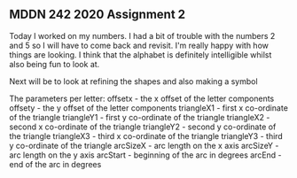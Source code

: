 ## MDDN 242 2020 Assignment 2

Today I worked on my numbers. I had a bit of trouble with the numbers 2 and 5 so I will have to come back and revisit. I'm really happy with how things are looking. I think that the alphabet is definitely intelligible whilst also being fun to look at. 

Next will be to look at refining the shapes and also making a symbol

The parameters per letter:
  offsetx - the x offset of the letter components
  offsety - the y offset of the letter components
  triangleX1 - first x co-ordinate of the triangle
  triangleY1 - first y co-ordinate of the triangle
  triangleX2 - second x co-ordinate of the triangle
  triangleY2 - second y co-ordinate of the triangle
  triangleX3 - third x co-ordinate of the triangle
  triangleY3 - third y co-ordinate of the triangle
  arcSizeX - arc length on the x axis
  arcSizeY - arc length on the y axis
  arcStart - beginning of the arc in degrees
  arcEnd - end of the arc in degrees

